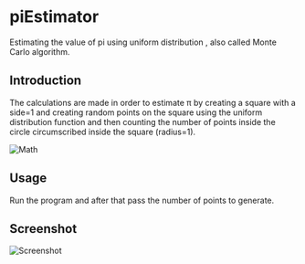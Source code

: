 # piEstimator

Estimating the value of pi using uniform distribution , also called Monte Carlo algorithm.

## Introduction

The calculations are made in order to estimate π by creating a square with a side=1 and creating random points on the square using the uniform distribution function and then counting the number of points inside the circle circumscribed inside the square (radius=1).

![Math](https://user-images.githubusercontent.com/24499930/72548656-6d182880-388f-11ea-98b5-f06bc6c86d27.png)
## Usage

Run the program and after that pass the number of points to generate.

## Screenshot
![Screenshot](https://user-images.githubusercontent.com/24499930/72548660-6f7a8280-388f-11ea-8166-a2020fc56c43.JPG)
